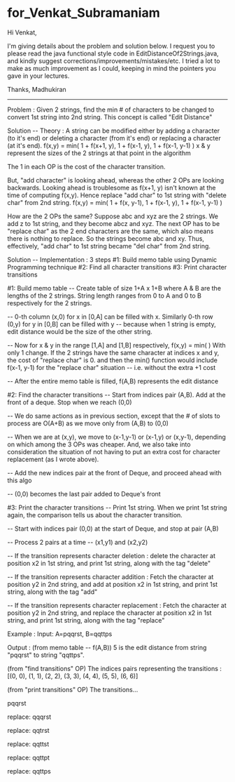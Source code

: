 # for_Venkat_Subramaniam

Hi Venkat,

I'm giving details about the problem and solution below. I request you to please read the java functional style code in EditDistanceOf2Strings.java, and kindly suggest corrections/improvements/mistakes/etc. I tried a lot to make as much improvement as I could, keeping in mind the pointers you gave in your lectures.

Thanks,
Madhukiran

----------------------

Problem :
Given 2 strings, find the min # of characters to be changed to convert 1st string into 2nd string. This concept is called "Edit Distance"

Solution -- Theory :
A string can be modified either by adding a character (to it's end) or deleting a character (from it's end) or replacing a character (at it's end).
f(x,y) = min( 1 + f(x+1, y), 1 + f(x-1, y), 1 + f(x-1, y-1) )
x & y represent the sizes of the 2 strings at that point in the algorithm

The 1 in each OP is the cost of the character transition.

But, "add character" is looking ahead, whereas the other 2 OPs are looking backwards. Looking ahead is troublesome as f(x+1, y) isn't known at the time of computing f(x,y). Hence replace "add char" to 1st string with "delete char" from 2nd string.
f(x,y) = min( 1 + f(x, y-1), 1 + f(x-1, y), 1 + f(x-1, y-1) )

How are the 2 OPs the same?
Suppose abc and xyz are the 2 strings. We add z to 1st string, and they become abcz and xyz. The next OP has to be "replace char" as the 2 end characters are the same, which also means there is nothing to replace. So the strings become abc and xy. Thus, effectively, "add char" to 1st string became "del char" from 2nd string.


Solution -- Implementation :
3 steps
#1: Build memo table using Dynamic Programming technique
#2: Find all character transitions
#3: Print character transitions


#1: Build memo table
-- Create table of size 1+A x 1+B where A & B are the lengths of the 2 strings. String length ranges from 0 to A and 0 to B respectively for the 2 strings.

-- 0-th column (x,0) for x in [0,A] can be filled with x. Similarly 0-th row (0,y) for y in [0,B] can be filled with y -- because when 1 string is empty, edit distance would be the size of the other string.

-- Now for x & y in the range [1,A] and [1,B] respectively, f(x,y) = min( <as mentioned above in Theory> )
With only 1 change. If the 2 strings have the same character at indices x and y, the cost of "replace char" is 0. 
and then the min() function would include f(x-1, y-1) for the "replace char" situation -- i.e. without the extra +1 cost

-- After the entire memo table is filled, f(A,B) represents the edit distance


#2: Find the character transitions
-- Start from indices pair (A,B). Add at the front of a deque. Stop when we reach (0,0)

-- We do same actions as in previous section, except that the # of slots to process are O(A+B) as we move only from (A,B) to (0,0)

-- When we are at (x,y), we move to (x-1,y-1) or (x-1,y) or (x,y-1), depending on which among the 3 OPs was cheaper. And, we also take into consideration the situation of not having to put an extra cost for character replacement (as I wrote above).

-- Add the new indices pair at the front of Deque, and proceed ahead with this algo

-- (0,0) becomes the last pair added to Deque's front


#3: Print the character transitions
-- Print 1st string. When we print 1st string again, the comparison tells us about the character transition.

-- Start with indices pair (0,0) at the start of Deque, and stop at pair (A,B)

-- Process 2 pairs at a time -- (x1,y1) and (x2,y2)

-- If the transition represents character deletion :
delete the character at position x2 in 1st string, and print 1st string, along with the tag "delete"

-- If the transition represents character addition :
Fetch the character at position y2 in 2nd string, and add at position x2 in 1st string, and print 1st string, along with the tag "add"

-- If the transition represents character replacement :
Fetch the character at position y2 in 2nd string, and replace the character at position x2 in 1st string, and print 1st string, along with the tag "replace"


Example :
Input: A=pqqrst, B=qqttps

Output :
(from memo table -- f(A,B))
5 is the edit distance from string "pqqrst" to string "qqttps".

(from "find transitions" OP)
The indices pairs representing the transitions :
[(0, 0), (1, 1), (2, 2), (3, 3), (4, 4), (5, 5), (6, 6)]

(from "print transitions" OP)
The transitions...

pqqrst

replace:  qqqrst

replace:  qqtrst

replace:  qqttst

replace:  qqttpt

replace:  qqttps
